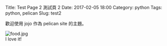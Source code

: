 Title: Test Page 2 測試頁 2 
Date: 2017-02-05 18:00
Category: python
Tags: python, pelican
Slug: test2

歡迎使用 jojo 作為 pelican site 的主題。

<div class="uk-thumbnail uk-thumbnail-small">
    <img src="{attach}images/food.jpg" alt="food.jpg">
    <div class="uk-thumbnail-caption"> I love it! </div>
</div>